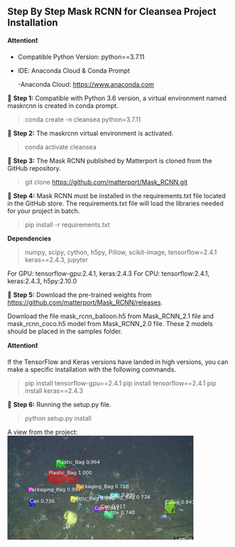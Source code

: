 ## Step By Step Mask RCNN for Cleansea Project Installation
**Attention❗️** 
* Compatible Python Version: python==3.7.11
* IDE: Anaconda Cloud & Conda Prompt
    
    -Anaconda Cloud: https://www.anaconda.com

🔺 **Step 1:** Compatible with Python 3.6 version, a virtual environment named maskrcnn is created in conda prompt.
>conda create -n cleansea python=3.7.11

🔺 **Step 2:** The maskrcnn virtual environment is activated.
>conda activate cleansea
 
🔺 **Step 3:** The Mask RCNN published by Matterport is cloned from the GitHub repository.
>git clone https://github.com/matterport/Mask_RCNN.git

🔺 **Step 4:** Mask RCNN must be installed in the requirements.txt file located in the GitHub store. The requirements.txt file will load the libraries needed for your project in batch.
>pip install -r requirements.txt

**Dependencies**
>numpy, scipy, cython, h5py, Pillow, scikit-image, 
tensorflow=2.4.1 keras==2.4.3, jupyter

For GPU: tensorflow-gpu:2.4.1, keras:2.4.3
For CPU: tensorflow:2.4.1, keras:2.4.3, h5py:2.10.0

🔺 **Step 5:** Download the pre-trained weights from https://github.com/matterport/Mask_RCNN/releases.
    
 Download the file mask_rcnn_balloon.h5 from Mask_RCNN_2.1 file and mask_rcnn_coco.h5 model from Mask_RCNN_2.0 file. These 2 models should be placed in the samples folder.

**Attention❗️** 
 
 If the TensorFlow and Keras versions have landed in high versions, you can make a specific installation with the following commands.
>pip install tensorflow-gpu==2.4.1
>pip install tensorflow==2.4.1
>pip install keras==2.4.3

🔺 **Step 6:** Running the setup.py file.
 >python setup.py install

A view from the project: ![Mask RCNN Sample](Sample.png "Mask RCNN Sample")

